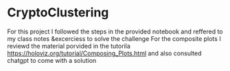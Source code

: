 # CryptoClustering
For this project I followed the steps in the provided notebook and reffered to my class notes &excerciess to solve the challenge
For the composite plots I reviewd the material porvided in the tutorila https://holoviz.org/tutorial/Composing_Plots.html and also consulted chatgpt to come with a solution
